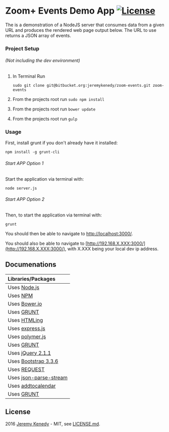 # Zoom+ Events Demo App [![License](http://jeremykenedy.com/license-mit.svg)]()

The is a demonstration of a NodeJS server that consumes data from a given URL and produces the rendered web page output below. The URL to use returns a JSON array of events.

### Project Setup
###### (Not including the dev environment)

1. In Terminal Run

	`sudo git clone git@bitbucket.org:jeremykenedy/zoom-events.git zoom-events`

2. From the projects root run `sudo npm install`

3. From the projects root run `bower update`

4. From the projects root run `gulp`

### Usage
First, install grunt if you don't already have it installed:

```
npm install -g grunt-cli
```

###### Start APP Option 1
Start the application via terminal with:

```
node server.js
```

###### Start APP Option 2
Then, to start the application via terminal with:

```
grunt
```

You should then be able to navigate to [http://localhost:3000/](http://localhost:3000/).

You should also be able to navigate to [http://192.168.X.XXX:3000/](http://192.168.X.XXX:3000/), with X.XXX being your local dev ip address.

## Documenations

| Libraries/Packages |
| :------------ |
| Uses [Node.js](https://nodejs.org/en/) |
| Uses [NPM](https://www.npmjs.com/) |
| Uses [Bower.io](http://bower.io/)|
| Uses [GRUNT](http://gruntjs.com/) |
| Uses [HTMLing](https://github.com/codemix/htmling) |
| Uses [express.js](expressjs.com) |
| Uses [polymer.js](http://polymer-project.org/) |
| Uses [GRUNT](http://gruntjs.com/) |
| Uses [jQuery 2.1.1](https://jquery.com/) |
| Uses [Bootstrap 3.3.6](3.3.6) |
| Uses [REQUEST](https://github.com/request/request) |
| Uses [json-parse-stream](https://github.com/chrisdickinson/json-parse-stream) |
| Uses [addtocalendar](http://addtocalendar.com/) |
| Uses [GRUNT](http://gruntjs.com/) |

## License

2016 [Jeremy Kenedy](http://jeremykenedy.com) - MIT, see [LICENSE.md](LICENSE.md).